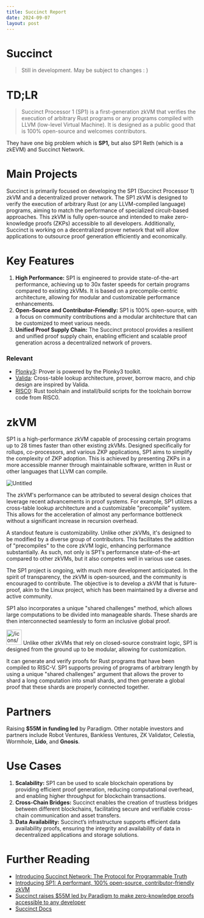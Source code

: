 ```yaml
---
title: Succinct Report
date: 2024-09-07
layout: post
---
```


# Succinct

> Still in development. May be subject to changes : )

# TD;LR

> Succinct Processor 1 (SP1) is a first-generation zkVM that verifies the execution of arbitrary Rust programs or any programs compiled with LLVM (low-level Virtual Machine). It is designed as a public good that is 100% open-source and welcomes contributors.


They have one big problem which is **SP1,** but also SP1 Reth (which is a zkEVM) and Succinct Network.

# **Main Projects**

Succinct is primarily focused on developing the SP1 (Succinct Processor 1) zkVM and a decentralized prover network. The SP1 zkVM is designed to verify the execution of arbitrary Rust (or any LLVM-compiled language) programs, aiming to match the performance of specialized circuit-based approaches. This zkVM is fully open-source and intended to make zero-knowledge proofs (ZKPs) accessible to all developers. Additionally, Succinct is working on a decentralized prover network that will allow applications to outsource proof generation efficiently and economically.

# **Key Features**

1. **High Performance:** SP1 is engineered to provide state-of-the-art performance, achieving up to 30x faster speeds for certain programs compared to existing zkVMs. It is based on a precompile-centric architecture, allowing for modular and customizable performance enhancements.
2. **Open-Source and Contributor-Friendly:** SP1 is 100% open-source, with a focus on community contributions and a modular architecture that can be customized to meet various needs.
3. **Unified Proof Supply Chain:** The Succinct protocol provides a resilient and unified proof supply chain, enabling efficient and scalable proof generation across a decentralized network of provers.

### Relevant

- [Plonky3](https://github.com/Plonky3/Plonky3): Prover is powered by the Plonky3 toolkit.
- [Valida](https://github.com/valida-xyz/valida): Cross-table lookup architecture, prover, borrow macro, and chip design are inspired by Valida.
- [RISC0](https://github.com/risc0/risc0): Rust toolchain and install/build scripts for the toolchain borrow code from RISC0.

# zkVM

SP1 is a high-performance zkVM capable of processing certain programs up to 28 times faster than other existing zkVMs. Designed specifically for rollups, co-processors, and various ZKP applications, SP1 aims to simplify the complexity of ZKP adoption. This is achieved by presenting ZKPs in a more accessible manner through maintainable software, written in Rust or other languages that LLVM can compile.

![Untitled](https://prod-files-secure.s3.us-west-2.amazonaws.com/dcd26eb2-89f1-4a2f-9257-6368ee9fdac7/806426c4-9844-4b77-a8b9-7e5ea0287328/Untitled.png)

The zkVM's performance can be attributed to several design choices that leverage recent advancements in proof systems. For example, SP1 utilizes a cross-table lookup architecture and a customizable "precompile" system. This allows for the acceleration of almost any performance bottleneck without a significant increase in recursion overhead.

A standout feature is customizability. Unlike other zkVMs, it's designed to be modified by a diverse group of contributors. This facilitates the addition of "precompiles" to the core zkVM logic, enhancing performance substantially. As such, not only is SP1's performance state-of-the-art compared to other zkVMs, but it also competes well in various use cases.

The SP1 project is ongoing, with much more development anticipated. In the spirit of transparency, the zkVM is open-sourced, and the community is encouraged to contribute. The objective is to develop a zkVM that is future-proof, akin to the Linux project, which has been maintained by a diverse and active community.

SP1 also incorporates a unique "shared challenges" method, which allows large computations to be divided into manageable shards. These shards are then interconnected seamlessly to form an inclusive global proof.

<aside>
<img src="/icons/exclamation-mark_gray.svg" alt="/icons/exclamation-mark_gray.svg" width="40px" /> Unlike other zkVMs that rely on closed-source constraint logic, SP1 is designed from the ground up to be modular, allowing for customization.
</aside>

It can generate and verify proofs for Rust programs that have been compiled to RISC-V. SP1 supports proving of programs of arbitrary length by using a unique "shared challenges" argument that allows the prover to shard a long computation into small shards, and then generate a global proof that these shards are properly connected together.

# **Partners**

Raising **$55M in funding led** by Paradigm. Other notable investors and partners include Robot Ventures, Bankless Ventures, ZK Validator, Celestia, Wormhole, **Lido**, and **Gnosis**.

# **Use Cases**

1. **Scalability:** SP1 can be used to scale blockchain operations by providing efficient proof generation, reducing computational overhead, and enabling higher throughput for blockchain transactions.
2. **Cross-Chain Bridges:** Succinct enables the creation of trustless bridges between different blockchains, facilitating secure and verifiable cross-chain communication and asset transfers.
3. **Data Availability:** Succinct’s infrastructure supports efficient data availability proofs, ensuring the integrity and availability of data in decentralized applications and storage solutions.

# **Further Reading**

- [Introducing Succinct Network: The Protocol for Programmable Truth](https://blog.succinct.xyz/introducing-succinct-network/)
- [Introducing SP1: A performant, 100% open-source, contributor-friendly zkVM](https://blog.succinct.xyz/introducing-sp1/)
- [Succinct raises $55M led by Paradigm to make zero-knowledge proofs accessible to any developer](https://blog.succinct.xyz/series-a/)
- [Succinct Docs](https://docs.succinct.xyz/)
